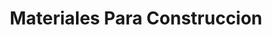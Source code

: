 ---
title: "Materiales Para Construccion"
url: /ciudad-de-mexico/materiales-para-construccion/
shop: comercio
---